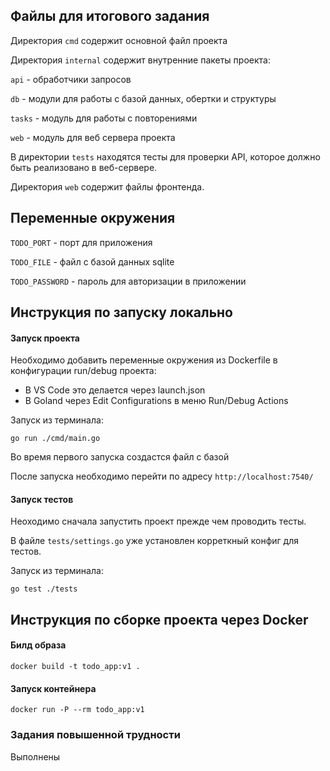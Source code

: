 ## Файлы для итогового задания
Директория `cmd` содержит основной файл проекта

Директория `internal` содержит внутренние пакеты проекта:
    
`api` - обработчики запросов

`db` - модули для работы с базой данных, обертки и структуры

`tasks` - модуль для работы с повторениями

`web` - модуль для веб сервера проекта

В директории `tests` находятся тесты для проверки API, которое должно быть реализовано в веб-сервере.

Директория `web` содержит файлы фронтенда.

## Переменные окружения
`TODO_PORT` - порт для приложения

`TODO_FILE` - файл с базой данных sqlite

`TODO_PASSWORD` - пароль для авторизации в приложении

## Инструкция по запуску локально
#### Запуск проекта
Необходимо добавить переменные окружения из Dockerfile в конфигурации run/debug проекта:
* В VS Code это делается через launch.json
* В Goland через Edit Configurations в меню Run/Debug Actions

Запуск из терминала:

`go run ./cmd/main.go`

Во время первого запуска создастся файл с базой

После запуска необходимо перейти по адресу `http://localhost:7540/`

#### Запуск тестов
Неоходимо сначала запустить проект прежде чем проводить тесты.


В файле `tests/settings.go` уже установлен корреткный конфиг для тестов.

Запуск из терминала:

`go test ./tests`

## Инструкция по сборке проекта через Docker
#### Билд образа
`docker build -t todo_app:v1 .`

#### Запуск контейнера
`docker run -P --rm todo_app:v1`

### Задания повышенной трудности
Выполнены